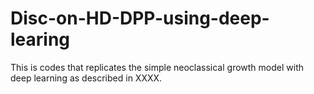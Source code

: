 # Disc-on-HD-DPP-using-deep-learing
This is codes that replicates the simple neoclassical growth model with deep learning as described in XXXX.
